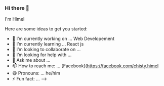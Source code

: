 ### Hi there 👋

I'm Himel

Here are some ideas to get you started:

- 🔭 I’m currently working on ... Web Developement
- 🌱 I’m currently learning ... React js
- 👯 I’m looking to collaborate on ... 
- 🤔 I’m looking for help with ...
- 💬 Ask me about ... 
- 📫 How to reach me: ... [Facebook](https://facebook.com/chisty.himel
- 😄 Pronouns: ... he/him
- ⚡ Fun fact: ...
-->
